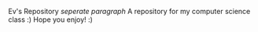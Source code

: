 Ev's Repository *seperate paragraph*
A repository for my computer science class :)
Hope you enjoy! :)
